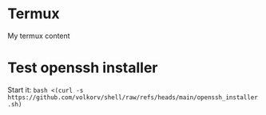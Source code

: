 # Termux
My termux content

# Test openssh installer
Start it:
`bash <(curl -s https://github.com/volkorv/shell/raw/refs/heads/main/openssh_installer.sh)`
